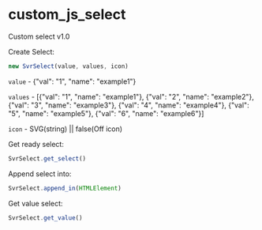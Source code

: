 # custom_js_select
Custom select v1.0

Create Select:
```js
new SvrSelect(value, values, icon)
```
`value` - {"val": "1", "name": "example1"}

`values` - [{"val": "1", "name": "example1"}, {"val": "2", "name": "example2"}, {"val": "3", "name": "example3"}, {"val": "4", "name": "example4"}, {"val": "5", "name": "example5"}, {"val": "6", "name": "example6"}]

`icon` - SVG(string) || false(Off icon)

Get ready select:
```js
SvrSelect.get_select()
```

Append select into:
```js
SvrSelect.append_in(HTMLElement)
```

Get value select:
```js
SvrSelect.get_value()
```
